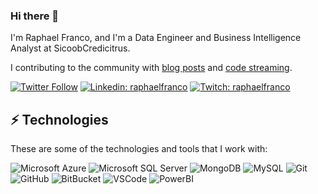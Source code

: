 ### Hi there 👋

I'm Raphael Franco, and I'm a Data Engineer and Business Intelligence Analyst at SicoobCredicitrus.

I contributing to the community with [blog posts](http://raphaelfranco.org/) and [code streaming](https://www.twitch.tv/raphaelfranco). 

[![Twitter Follow](https://img.shields.io/twitter/follow/raphaelfranco?style=social)](https://twitter.com/raphaelfranco)
[![Linkedin: raphaelfranco](https://img.shields.io/badge/-Linkedin-blue?style=flat-square&logo=Linkedin&logoColor=white&link=https://www.linkedin.com/in/raphaelfranco/)](https://www.linkedin.com/in/raphaelfranco/)
[![Twitch: raphaelfranco](https://img.shields.io/badge/-Twitch-blueviolet?style=flat-square&logo=Twitch&logoColor=white&link=https://www.twitch.tv/raphaelfranco)](https://www.twitch.tv/raphaelfranco)

## ⚡ Technologies

These are some of the technologies and tools that I work with:

![Microsoft Azure](https://img.shields.io/badge/Microsoft%20Azure-0089D6?style=flat-square&logo=microsoft-azure&logoColor=white)
![Microsoft SQL Server](https://img.shields.io/badge/-SQL%20Server-CC2927?style=flat-square&logo=microsoft-sql-server&logoColor=white)
![MongoDB](https://img.shields.io/badge/-MongoDB-black?style=flat-square&logo=mongodb)
![MySQL](https://img.shields.io/badge/-MySQL-4479A1?style=flat-square&logo=mysql&logoColor=white)
![Git](https://img.shields.io/badge/-Git-black?style=flat-square&logo=git)
![GitHub](https://img.shields.io/badge/-GitHub-181717?style=flat-square&logo=github)
![BitBucket](https://img.shields.io/badge/-BitBucket-darkblue?style=flat-square&logo=bitbucket)
![VSCode](https://img.shields.io/badge/-VSCode-007ACC?style=flat-square&logo=visual-studio-code&logoColor=white)
![PowerBI](https://img.shields.io/badge/-powerbi-F2C811?style=flat-square&logo=powerbi&logoColor=white)
